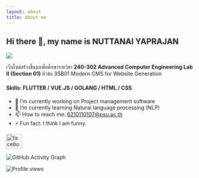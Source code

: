 ```yaml
---
layout: about
title: About me
---
```


## Hi there 👋, my name is NUTTANAI YAPRAJAN
![](https://lh3.googleusercontent.com/kFns6HIHllPdhPkTfrCn2UrOmZnzxoXjhIFFRd0lGM_MRUduxKShxWRSfidZvmw4ihOegffUl49-B8FNQ0CJjJvPAXfYyzxy-plObjlLTBZyy31hDtSyyugop612ENna0eiEkyhaZ6NQJpOnpgs5Ao6XmWiwB3fSys7cEe0uIFzQ9BfNQ9OSleo-Kxo7MlHKSP1lZvc7ipW2_2WyhVpwtpBluJclh90VOyBSBNzRjGlZAYX9CA9J-6IJ2lG7WjCWeDaG6eY_gq5LL3lGTtuv8MApCA9nkVtSr5tWzUtIwamozsPR0c6KoMj7ulQPMsG5EF5lvejnuudZ7sMTH-ieW3oGTaIWXgl8-xn_2ioYTxzrmD086KvFNfpRAbDPRzuvfABdAj1CcOc3I76xqL8XP1nRk-NGLLT4YrRTyyNZ5Zs91S1wFfXuK8ODO4bYOM-kvFNAPjV-TVrIhpWczwzJdzZNP9-WKOBvWjhh3gi0U4dsK4VBYthIh1De3nIGFkPjr2fOY2HGjaEQ122XG7PBuA5VbNwX22EAMokgCUDVnu1AChyDtoh8nZn7C7xoJyWflw6STTkqyOnlhAJpNEdu9PrORxZ5WrWkuJNUfIOm-g1TnQhM1mJ-aOHWLSnJpHhM0x7VU-0PQnjVOdvIRllkHaZOj7zWyGtZTS-OwPry_nSCbuER9aDzjeZEQssBfcDeJMcTVbWrWYA6vULjCxdcqlUh=w240-h320-no?authuser=0)

เว็บไซต์สร้างขึ้นมาเพื่อศึกษารายวิชา <b> 240-302 Advanced Computer Engineering Lab II (Section 01) </b>
หัวข้อ 3SB01 Modern CMS for Website Generation

#### Skills: FLUTTER / VUE.JS / GOLANG / HTML / CSS

- 🔭 I’m currently working on Project management software 
- 🌱 I’m currently learning Natural language processing (NLP) 
- 📫 How to reach me: 6210110107@psu.ac.th 
- ⚡ Fun fact: I think I am funny.


[<img src='https://cdn.jsdelivr.net/npm/simple-icons@3.0.1/icons/facebook.svg' alt='facebook' height='40'>](https://www.facebook.com/nawawee.SNG)  

![GitHub Activity Graph](https://activity-graph.herokuapp.com/graph?username=vkk316)  

![Profile views](https://gpvc.arturio.dev/vkk316)  